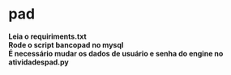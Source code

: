 # pad

**Leia o requiriments.txt**  
**Rode o script bancopad no mysql**  
**É necessário mudar os dados de usuário e senha do engine no atividadespad.py**  
